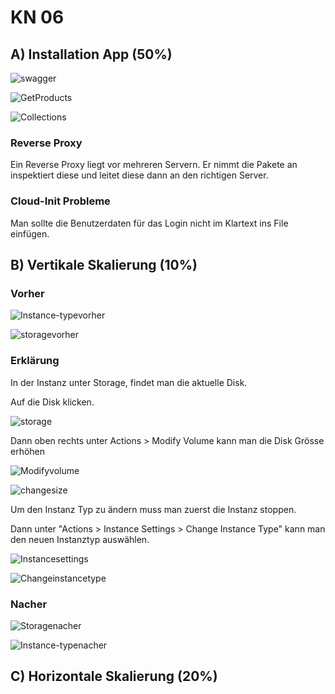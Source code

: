 # KN 06

## A) Installation App (50%)

![swagger](media/swagger.png)

![GetProducts](media/GetProducts.png)

![Collections](media/Collections.png)

### Reverse Proxy

Ein Reverse Proxy liegt vor mehreren Servern. Er nimmt die Pakete an inspektiert diese und leitet diese dann an den richtigen Server.

### Cloud-Init Probleme

Man sollte die Benutzerdaten für das Login nicht im Klartext ins File einfügen.

## B) Vertikale Skalierung  (10%)

### Vorher

![Instance-typevorher](media/Instance-typevorher.png)

![storagevorher](media/storagevorher.png)

### Erklärung

In der Instanz unter Storage, findet man die aktuelle Disk.

Auf die Disk klicken.

![storage](media/storage.png)

Dann oben rechts unter Actions > Modify Volume kann man die Disk Grösse erhöhen

![Modifyvolume](media/Modifyvolume.png)

![changesize](media/changesize.png)

Um den Instanz Typ zu ändern muss man zuerst die Instanz stoppen.

Dann unter "Actions > Instance Settings > Change Instance Type" kann man den neuen Instanztyp auswählen.

![Instancesettings](media/Instancesettings.png)

![Changeinstancetype](media/Changeinstancetype.png)

### Nacher

![Storagenacher](media/Storagenacher.png)

![Instance-typenacher](media/Instance-typenacher.png)

## C) Horizontale Skalierung (20%)

